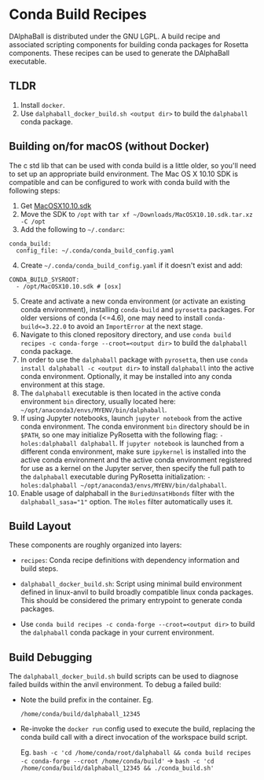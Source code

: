 
# Conda Build Recipes
DAlphaBall is distributed under the GNU LGPL. A  build recipe and associated scripting components for building conda
packages for Rosetta components. These recipes can be used to generate
the DAlphaBall executable.

## TLDR

1. Install `docker`.
2. Use `dalphaball_docker_build.sh <output dir>` to build the `dalphaball`
   conda package.

## Building on/for macOS (without Docker)
The c std lib that can be used with conda build is a little older, so you'll
need to set up an appropriate build environment. The Mac OS X 10.10 SDK is
compatible and can be configured to work with conda build with the following
steps:

1. Get [MacOSX10.10.sdk](https://github.com/phracker/MacOSX-SDKs/releases/download/10.15/MacOSX10.10.sdk.tar.xz)
2. Move the SDK to `/opt` with `tar xf ~/Downloads/MacOSX10.10.sdk.tar.xz -C /opt`
3. Add the following to `~/.condarc`:
```
conda_build:
  config_file: ~/.conda/conda_build_config.yaml
```
4. Create `~/.conda/conda_build_config.yaml` if it doesn't exist and add:
```
CONDA_BUILD_SYSROOT:
  - /opt/MacOSX10.10.sdk # [osx]
```
5. Create and activate a new conda environment (or activate an existing conda environment), 
installing `conda-build` and `pyrosetta` packages. For older versions of conda (<=4.6), one may need to install
`conda-build<=3.22.0` to avoid an `ImportError` at the next stage.
6. Navigate to this cloned repository directory, and use `conda build recipes -c conda-forge --croot=<output dir>`
to build the `dalphaball` conda package.
7. In order to use the `dalphaball` package with `pyrosetta`, then use `conda install dalphaball -c <output dir>`
to install `dalphaball` into the active conda environment. Optionally, it may be installed into any conda environment
at this stage. 
8. The `dalphaball` executable is then located in the active conda environment `bin` directory, usually located here:
`~/opt/anaconda3/envs/MYENV/bin/dalphaball`.
9. If using Jupyter notebooks, launch `jupyter notebook` from the active conda environment. The conda environment 
`bin` directory should be in `$PATH`, so one may initialize PyRosetta with the following flag: `-holes:dalphaball dalphaball`.
If `jupyter notebook` is launched from a different conda environment, make sure `ipykernel` is installed into the active conda
environment and the active conda environment registered for use as a kernel on the Jupyter server, then specify the full path 
to the `dalphaball` executable during PyRosetta initialization: `-holes:dalphaball ~/opt/anaconda3/envs/MYENV/bin/dalphaball`.
10. Enable usage of dalphaball in the `BuriedUnsatHbonds` filter with the `dalphaball_sasa="1"` option. The `Holes`
filter automatically uses it.

## Build Layout

These components are roughly organized into layers:

- `recipes`: Conda recipe definitions with dependency information and build steps.

- `dalphaball_docker_build.sh`: Script using minimal build
  environment defined in linux-anvil to build broadly compatible linux
  conda packages. This should be considered the primary entrypoint to
  generate conda packages.

- Use `conda build recipes -c conda-forge --croot=<output dir>` to build the `dalphaball`
  conda package in your current environment.

## Build Debugging

The `dalphaball_docker_build.sh` build scripts can be used to
diagnose failed builds within the anvil environment. To debug a failed
build:

  * Note the build prefix in the container.
    Eg.

    `/home/conda/build/dalphaball_12345`

  * Re-invoke the `docker run` config used to execute the build, replacing
    the conda build call with a direct invocation of the workspace build
    script.

    Eg.
    `bash -c 'cd /home/conda/root/dalphaball && conda build recipes -c conda-forge --croot /home/conda/build'`
    ->
    `bash -c 'cd /home/conda/build/dalphaball_12345 && ./conda_build.sh'`
